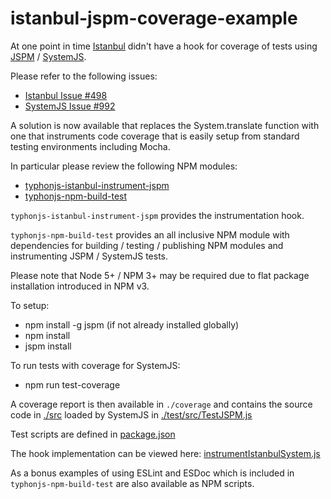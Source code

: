 # istanbul-jspm-coverage-example
At one point in time [Istanbul](https://gotwarlost.github.io/istanbul/) didn't have a hook for coverage of tests using [JSPM](http://jspm.io/) / [SystemJS](https://github.com/systemjs/systemjs).

Please refer to the following issues:
- [Istanbul Issue #498](https://github.com/gotwarlost/istanbul/issues/498)
- [SystemJS Issue #992](https://github.com/systemjs/systemjs/issues/992)

A solution is now available that replaces the System.translate function with one that instruments code coverage that is easily setup from standard testing environments including Mocha.

In particular please review the following NPM modules:
- [typhonjs-istanbul-instrument-jspm](https://www.npmjs.com/package/typhonjs-istanbul-instrument-jspm)
- [typhonjs-npm-build-test](https://www.npmjs.com/package/typhonjs-npm-build-test)

`typhonjs-istanbul-instrument-jspm` provides the instrumentation hook. 

`typhonjs-npm-build-test` provides an all inclusive NPM module with dependencies for building / testing / publishing NPM modules and instrumenting JSPM / SystemJS tests.

Please note that Node 5+ / NPM 3+ may be required due to flat package installation introduced in NPM v3.

To setup:
- npm install -g jspm  (if not already installed globally)
- npm install
- jspm install

To run tests with coverage for SystemJS:
- npm run test-coverage

A coverage report is then available in `./coverage` and contains the source code in [./src](https://github.com/typhonjs-demos-test/istanbul-jspm-coverage-example/tree/master/src) loaded by SystemJS in [./test/src/TestJSPM.js](https://github.com/typhonjs-demos-test/istanbul-jspm-coverage-example/blob/master/test/src/TestJSPM.js)

Test scripts are defined in [package.json](https://github.com/typhonjs-demos-test/istanbul-jspm-coverage-example/blob/master/package.json#L27-L29)

The hook implementation can be viewed here: [instrumentIstanbulSystem.js](https://github.com/typhonjs-node-jspm/typhonjs-istanbul-instrument-jspm/blob/master/src/instrumentIstanbulSystem.js)

As a bonus examples of using ESLint and ESDoc which is included in `typhonjs-npm-build-test` are also available as NPM scripts.
